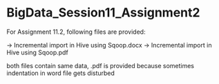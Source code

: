 # BigData_Session11_Assignment2

For Assignment 11.2, following files are provided:

-> Incremental import in Hive using Sqoop.docx
-> Incremental import in Hive using Sqoop.pdf

both files contain same data, .pdf is provided because sometimes indentation in word file gets disturbed
